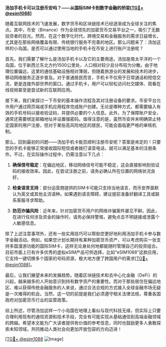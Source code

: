 **汤加手机卡可以注册币安吗？——从国际SIM卡到数字金融的桥梁[[TG💪+ @esim1088](https://t.me/s/esim1088)]**

随着互联网技术的飞速发展，数字货币和区块链技术已经逐渐成为全球关注的焦点。其中，币安（Binance）作为全球领先的加密货币交易平台之一，吸引了无数投资者的目光。然而，在这个数字化时代，跨境交易和金融服务的需求日益增长，尤其是在那些网络覆盖有限、传统银行服务不完善的地区。那么问题来了：汤加这样的小岛国，是否可以通过使用当地的手机卡在币安上进行账户注册呢？

首先，我们需要了解什么是汤加手机卡以及它的主要用途。汤加是南太平洋的一个岛国，位于新西兰东北方约1500公里处，人口相对较少且分布较为分散。由于地理位置偏远，这里的通信基础设施相对薄弱，但随着旅游业的发展和技术的进步，移动网络服务正逐步普及。对于普通居民而言，手机卡不仅用于日常通话和短信交流，更是连接外部世界的窗口。通过手机卡，用户可以轻松访问社交媒体、观看在线视频甚至是尝试新的互联网应用。

接下来，我们来探讨一下币安的基本操作流程及其对注册设备的要求。币安平台允许用户通过网页端或手机应用程序完成账户创建。无论是哪种方式，都需要输入有效的手机号码以接收验证码，并提供必要的个人信息。此外，为了保障账户安全，通常还需要绑定邮箱地址并设置强密码。值得注意的是，虽然币安并未明确禁止特定国家的用户注册，但对于某些高风险地区的居民，可能会面临更严格的审核机制。

那么，回到最初的问题——汤加手机卡能否顺利注册币安呢？答案是肯定的！只要您的手机卡能够正常接收国际短信或者拨打语音电话，就可以满足基本的注册条件。不过，在实际操作过程中，仍需注意以下几点：

1. **确保信号稳定**：在偏远地区，移动网络信号可能不稳定，这会直接影响到验证码的接收效率。因此，在尝试注册之前，请务必确认所在位置的网络状况良好。
   
2. **检查语言支持**：部分运营商提供的SIM卡可能只支持当地语言，而币安界面默认为英文或其他主流语种。如果遇到语言障碍，建议提前准备好翻译工具或联系客服寻求帮助。

3. **防范诈骗风险**：近年来，针对加密货币用户的网络诈骗案件屡见不鲜。因此，在进行任何涉及资金的操作时，请务必保持警惕，避免点击不明链接或泄露个人敏感信息。

除了上述注意事项外，还有一些实用技巧可以帮助您更好地利用汤加手机卡参与数字金融活动。例如，如果您计划长期持有某种加密货币资产，可以考虑购买一张支持多国漫游功能的国际SIM卡，这样无论身处何地都能随时管理自己的投资组合。目前市面上已有许多优秀的虚拟eSIM产品可供选择，比如“eSIM1088”这款应用，它支持一键切换多个国家的号码资源，极大地方便了跨国用户的需求[[TG💪+ @esim1088](https://t.me/s/esim1088)]。

最后，让我们展望未来的发展趋势。随着区块链技术和去中心化金融（DeFi）的兴起，越来越多的人开始意识到持有数字资产的重要性。而对于那些居住在偏远地区、难以获得传统金融服务的人来说，通过合法合规的方式接入全球金融市场无疑是一次难得的机会。当然，这一切的前提是我们必须遵守相关法律法规，尊重各国政府对加密货币行业的监管政策。

综上所述，尽管汤加这样一个小岛国在地理上看似与现代科技无缘，但实际上只要合理利用现有的通信资源和技术手段，完全有可能实现从基础通信到高端金融领域的跨越。希望本文能为广大读者提供有价值的参考信息，同时也鼓励更多人勇敢探索未知领域，共同推动人类社会向更加开放包容的方向迈进！

[[TG💪+ @esim1088](https://t.me/s/esim1088) ![Image](https://i.postimg.cc/4NQfJmqS/Snipaste-2025-05-13-00-14-12.png)]